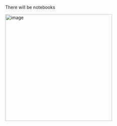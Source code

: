 There will be notebooks

<img width="340" alt="image" src="https://user-images.githubusercontent.com/1174441/198937460-aceac5ed-60b3-4fd0-9ce3-9dd3f412cd09.png">
